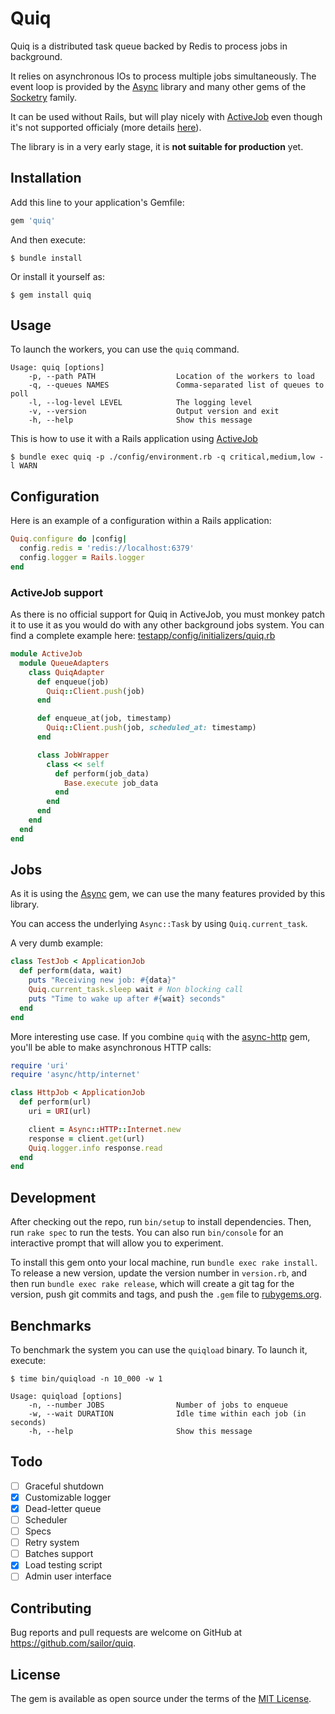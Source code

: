 # Quiq

Quiq is a distributed task queue backed by Redis to process jobs in background.

It relies on asynchronous IOs to process multiple jobs simultaneously. The event loop is provided by the [Async](https://github.com/socketry/async) library and many other gems of the [Socketry](https://github.com/socketry) family.

It can be used without Rails, but will play nicely with [ActiveJob](https://guides.rubyonrails.org/active_job_basics.html) even though it's not supported officialy (more details [here](#activejob-support)).

The library is in a very early stage, it is **not suitable for production** yet.

## Installation

Add this line to your application's Gemfile:

```ruby
gem 'quiq'
```

And then execute:

    $ bundle install

Or install it yourself as:

    $ gem install quiq

## Usage

To launch the workers, you can use the `quiq` command.

```
Usage: quiq [options]
    -p, --path PATH                  Location of the workers to load
    -q, --queues NAMES               Comma-separated list of queues to poll
    -l, --log-level LEVEL            The logging level
    -v, --version                    Output version and exit
    -h, --help                       Show this message
```

This is how to use it with a Rails application using [ActiveJob](https://guides.rubyonrails.org/active_job_basics.html)

    $ bundle exec quiq -p ./config/environment.rb -q critical,medium,low -l WARN

## Configuration

Here is an example of a configuration within a Rails application:

```ruby
Quiq.configure do |config|
  config.redis = 'redis://localhost:6379'
  config.logger = Rails.logger
end
```

### ActiveJob support

As there is no official support for Quiq in ActiveJob, you must monkey patch it to use it as you would do with any other background jobs system. You can find a complete example here: [testapp/config/initializers/quiq.rb](https://github.com/sailor/quiq/blob/master/testapp/config/initializers/quiq.rb)

```ruby
module ActiveJob
  module QueueAdapters
    class QuiqAdapter
      def enqueue(job)
        Quiq::Client.push(job)
      end

      def enqueue_at(job, timestamp)
        Quiq::Client.push(job, scheduled_at: timestamp)
      end

      class JobWrapper
        class << self
          def perform(job_data)
            Base.execute job_data
          end
        end
      end
    end
  end
end
```

## Jobs

As it is using the [Async](https://github.com/socketry/async) gem, we can use the many features provided by this library.

You can access the underlying `Async::Task` by using `Quiq.current_task`.

A very dumb example:

```ruby
class TestJob < ApplicationJob
  def perform(data, wait)
    puts "Receiving new job: #{data}"
    Quiq.current_task.sleep wait # Non blocking call
    puts "Time to wake up after #{wait} seconds"
  end
end
```

More interesting use case. If you combine `quiq` with the [async-http](https://github.com/socketry/async-http) gem, you'll be able to make asynchronous HTTP calls:

```ruby
require 'uri'
require 'async/http/internet'

class HttpJob < ApplicationJob
  def perform(url)
    uri = URI(url)

    client = Async::HTTP::Internet.new
    response = client.get(url)
    Quiq.logger.info response.read
  end
end
```

## Development

After checking out the repo, run `bin/setup` to install dependencies. Then, run `rake spec` to run the tests. You can also run `bin/console` for an interactive prompt that will allow you to experiment.

To install this gem onto your local machine, run `bundle exec rake install`. To release a new version, update the version number in `version.rb`, and then run `bundle exec rake release`, which will create a git tag for the version, push git commits and tags, and push the `.gem` file to [rubygems.org](https://rubygems.org).

## Benchmarks

To benchmark the system you can use the `quiqload` binary. To launch it, execute:

    $ time bin/quiqload -n 10_000 -w 1

```
Usage: quiqload [options]
    -n, --number JOBS                Number of jobs to enqueue
    -w, --wait DURATION              Idle time within each job (in seconds)
    -h, --help                       Show this message
```

## Todo

- [ ] Graceful shutdown
- [x] Customizable logger
- [x] Dead-letter queue
- [ ] Scheduler
- [ ] Specs
- [ ] Retry system
- [ ] Batches support
- [x] Load testing script
- [ ] Admin user interface

## Contributing

Bug reports and pull requests are welcome on GitHub at https://github.com/sailor/quiq.

## License

The gem is available as open source under the terms of the [MIT License](https://opensource.org/licenses/MIT).
